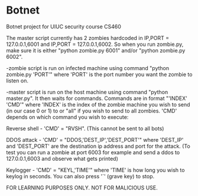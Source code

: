 # Botnet
Botnet project for UIUC security course CS460

The master script currently has 2 zombies hardcoded in  IP,PORT = 127.0.0.1,6001 and IP,PORT = 127.0.0.1,6002. So when you run zombie.py, make sure it is either "python zombie.py 6001" and/or "python zombie.py 6002".

-zombie script is run on infected machine using command "python zombie.py 'PORT'" where 'PORT' is the port number you want the zombie to listen on.

-master script is run on the host machine using command "python master.py". It then waits for commands. Commands are in format "'INDEX' 'CMD'" where 'INDEX' is the index of the zombie machine you wish to send (in our case 0 or 1) to or "all" if you wish to send to all zombies. 'CMD' depends on which command you wish to execute:

Reverse shell - 'CMD' = "RVSH". (This cannot be sent to all bots)

DDOS attack - 'CMD' = "DDOS,'DEST_IP','DEST_PORT'" where 'DEST_IP' and 'DEST_PORT' are the destination ip address and port for the attack. (To test you can run a zombie at port 6003 for example and send a ddos to 127.0.0.1,6003 and observe what gets printed)

Keylogger - 'CMD' = "KEYL,'TIME'" where 'TIME' is how long you wish to keylog in seconds. You can also press '`' (grave key) to stop.




FOR LEARNING PURPOSES ONLY. NOT FOR MALICIOUS USE.
